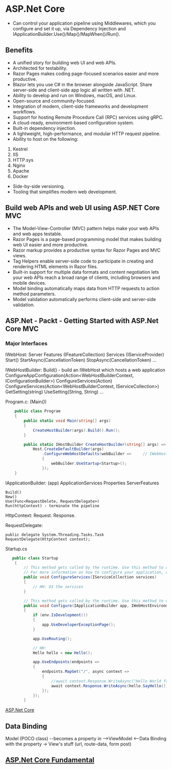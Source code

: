 # ASP.Net Core

- Can control your application pipeline using Middlewares, which you configure and set it up, via Dependency Injection and IApplicationBuilder.Use()/Map()/MapWhen()/Run().

## Benefits

- A unified story for building web UI and web APIs.
- Architected for testability.
- Razor Pages makes coding page-focused scenarios easier and more productive.
- Blazor lets you use C# in the browser alongside JavaScript. Share server-side and client-side app logic all written with .NET.
- Ability to develop and run on Windows, macOS, and Linux.
- Open-source and community-focused.
- Integration of modern, client-side frameworks and development workflows.
- Support for hosting Remote Procedure Call (RPC) services using gRPC.
- A cloud-ready, environment-based configuration system.
- Built-in dependency injection.
- A lightweight, high-performance, and modular HTTP request pipeline.
- Ability to host on the following:

1. Kestrel
2. IIS
3. HTTP.sys
4. Nginx
5. Apache
6. Docker

- Side-by-side versioning.
- Tooling that simplifies modern web development.

## Build web APIs and web UI using ASP.NET Core MVC

- The Model-View-Controller (MVC) pattern helps make your web APIs and web apps testable.
- Razor Pages is a page-based programming model that makes building web UI easier and more productive.
- Razor markup provides a productive syntax for Razor Pages and MVC views.
- Tag Helpers enable server-side code to participate in creating and rendering HTML elements in Razor files.
- Built-in support for multiple data formats and content negotiation lets your web APIs reach a broad range of clients, including browsers and mobile devices.
- Model binding automatically maps data from HTTP requests to action method parameters.
- Model validation automatically performs client-side and server-side validation.

## ASP.Net - Packt - Getting Started with ASP.Net Core MVC

### Major Interfaces

IWebHost:
    Server Features (IFeatureCollection)
    Services (IServiceProvider)
    Start()
    StartAsync(CancellationToken)
    StopAsync(CancellationToken)
    ...

IWebHostBuilder:
    Build() -  build an IWebHost which hosts a web application
    ConfigureAppConfiguration(Action<WebHostBuilderContext, IConfigurationBuilder>)
    ConfigureServices(Action<IServiceCollection>)
    ConfigureServices(Action<WebHostBuilderContext, IServiceCollection>)
    GetSetting(string)
    UseSetting(String, String)
    ...

Program.c: (Main())

```csharp
    public class Program
    {
        public static void Main(string[] args)
        {
            CreateHostBuilder(args).Build().Run();
        }

        public static IHostBuilder CreateHostBuilder(string[] args) =>
            Host.CreateDefaultBuilder(args)
                .ConfigureWebHostDefaults(webBuilder =>     // IWebHostBuilder
                {
                    webBuilder.UseStartup<Startup>();
                });
    }
```

IApplicationBuilder: (app)
    ApplicationServices
    Properties
    ServerFeatures

    Build()
    New()
    Use(Func<RequestDelete, RequestDelegate>)
    Run(httpContext) - terminate the pipeline

HttpContext:
    Request.
    Response.

RequestDelegate:

    public delegate System.Threading.Tasks.Task RequestDelegate(HttpContext context);


Startup.cs

```csharp
   public class Startup
    {
        // This method gets called by the runtime. Use this method to add services to the container.
        // For more information on how to configure your application, visit https://go.microsoft.com/fwlink/?LinkID=398940
        public void ConfigureServices(IServiceCollection services)
        {
            // HH: DI the services
        }

        // This method gets called by the runtime. Use this method to configure the HTTP request pipeline.
        public void Configure(IApplicationBuilder app, IWebHostEnvironment env)
        {
            if (env.IsDevelopment())
            {
                app.UseDeveloperExceptionPage();
            }

            app.UseRouting();

            // HH:
            Hello hello = new Hello();

            app.UseEndpoints(endpoints =>
            {
                endpoints.MapGet("/", async context =>
                {
                    //await context.Response.WriteAsync("Hello World from Kenny!");
                    await context.Response.WriteAsync(hello.SayHello());
                });
            });
        }
```

[ASP.Net Core](https://www.tutorialsteacher.com/core)


## Data Binding

Model (POCO class) 
    --becomes a property in
        -->ViewModel <--Data Binding with the property -> 
                View's stuff (url, route-data, form post)


## [ASP.Net Core Fundamental](https://docs.microsoft.com/en-us/aspnet/core/fundamentals/?view=aspnetcore-3.1&tabs=windows)


